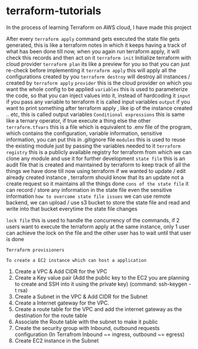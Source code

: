 # terraform-tutorials
In the process of learning Terraform on AWS cloud, I have made this project


After every `terraform apply` command gets executed the state file gets generated, this is like a terraform notes in which it keeps having a track of what has been done till now, when you again run terraform apply, it will check this records and then act on it
`terraform init` Initialize terraform with cloud provider
`terraform plan` its like a preview for you so that you can just re-check before implementing it 
`terraform apply` this will apply all the configurations created by you
`terraform destroy` will destroy all instances / created by `terraform apply`
`provider` this is the cloud provider on which you want the whole config to be applied
`variables` this is used to parameterize the code, so that you can inject values into it, instead of hardcoding it
    `input` if you pass any variable to terraform it is called input variables
    `output` if you want to print something after terraform apply , like ip of the instance created .. etc, this is called output variables
`Conditional expressions` this is same like a ternary operator, if true execute a thing else the other
`terraform.tfvars` this is a file which is equivalent to .env file of the program, which contains the configuration, variable information, sensitive information, you can put this in .gitignore file
`modules` this is used to reuse the existing module just by passing the variables needed to it
`terraform registry` this is a publicly available registry for terraform from which we can clone any module and use it for further development
`state file` this is an audit file that is created and maintained by terraform to keep track of all the things we have done 
till now using terraform if we wanted to update / edit already created instance ,
terraform should know that its an update not a create request so it maintains all the things done
`cons of the state file` it can record / store any information in the state file even the sensitive information
`how to overcome state file issues` we can use remote backend, we can upload / use s3 bucket to store the state file and read and write into that bucket everytime the state file changes

`lock file` this is used to handle the concurrency of the commands, if 2 users want to execute the terraform apply at the same instance, only 1 user can achieve the lock on the file and the other user has to wait until that user is done 

`Terraform provisioners`

`To create a EC2 instance which can host a application`

1. Create a VPC & Add CIDR for the VPC
2. Create a Key value pair (Add the public key to the EC2 you are planning to create and SSH into it using the private key) (command: ssh-keygen -t rsa)
3. Create a Subnet in the VPC & Add CIDR for the Subnet 
4. Create a Internet gateway for the VPC.
5. Create a route table for the VPC and add the internet gateway as the destination for the route table
6. Associate the Route table with the subnet to make it public
7. Create the security group with Inbound, outbound requests configuration (In Terrafrom Inbound ~= ingress, outbound ~= egress)
8. Create EC2 instance in the Subnet  
